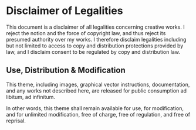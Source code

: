 # Disclaimer of Legalities

This document is a disclaimer of all legalities concerning creative works. I reject the notion and the force of copyright law, and thus reject its presumed authority over my works. I therefore disclaim legalities including but not limited to access to copy and distribution protections provided by law, and I disclaim consent to be regulated by copy and distribution law.

## Use, Distribution & Modification

This theme, including images, graphical vector instructions, documentation, and any works not described here, are released for public consumption ad libitum, ad infinitum.

In other words, this theme shall remain available for use, for modification, and for unlimited modification, free of charge, free of regulation, and free of reprisal.
